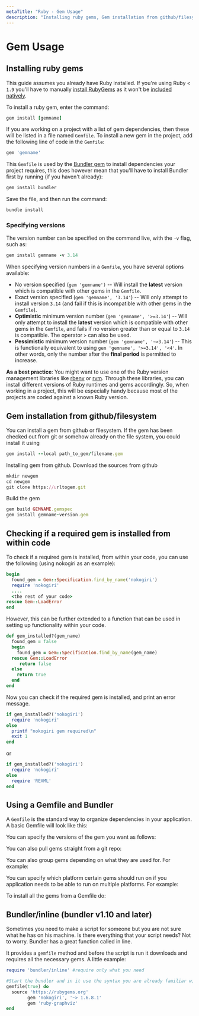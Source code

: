 ```yaml
---
metaTitle: "Ruby - Gem Usage"
description: "Installing ruby gems, Gem installation from github/filesystem, Checking if a required gem is installed from within code, Using a Gemfile and Bundler, Bundler/inline (bundler v1.10 and later)"
---
```


# Gem Usage




## Installing ruby gems


This guide assumes you already have Ruby installed.
If you're using Ruby < `1.9` you'll have to manually [install RubyGems](https://rubygems.org/pages/download) as it won't be [included natively](http://guides.rubygems.org/rubygems-basics/).

To install a ruby gem, enter the command:

```ruby
gem install [gemname]

```

If you are working on a project with a list of gem dependencies, then these will be listed in a file named `Gemfile`. To install a new gem in the project, add the following line of code in the `Gemfile`:

```ruby
gem 'gemname'

```

This `Gemfile` is used by the [Bundler gem](https://rubygems.org/gems/bundler) to install dependencies your project requires, this does however mean that you'll have to install Bundler first by running (if you haven't already):

```ruby
gem install bundler

```

Save the file, and then run the command:

```ruby
bundle install

```

### Specifying versions

The version number can be specified on the command live, with the `-v` flag, such as:

```ruby
gem install gemname -v 3.14

```

When specifying version numbers in a `Gemfile`, you have several options available:

- No version specified (`gem 'gemname')` -- Will install the **latest** version which is compatible with other gems in the `Gemfile`.
- Exact version specified (`gem 'gemname', '3.14'`) -- Will only attempt to install version `3.14` (and fail if this is incompatible with other gems in the `Gemfile`).
- **Optimistic** minimum version number (`gem 'gemname', '>=3.14'`) -- Will only attempt to install the **latest** version which is compatible with other gems in the `Gemfile`, and fails if no version greater than or equal to `3.14` is compatible. The operator `>` can also be used.
- **Pessimistic** minimum version number (`gem 'gemname', '~>3.14'`) -- This is functionally equivalent to using `gem 'gemname', '>=3.14', '<4'`. In other words, only the number after the **final period** is permitted to increase.

**As a best practice**: You might want to use one of the Ruby version management libraries like [rbenv](https://github.com/rbenv/rbenv) or [rvm](https://github.com/rvm/rvm). Through these libraries, you can install different versions of Ruby runtimes and gems accordingly. So, when working in a project, this will be especially handy because most of the projects are coded against a known Ruby version.



## Gem installation from github/filesystem


You can install a gem from github or filesystem. If the gem has been checked out from git or somehow already on the file system, you could install it using

```ruby
gem install --local path_to_gem/filename.gem

```

Installing gem from github. Download the sources from github

```ruby
mkdir newgem
cd newgem
git clone https://urltogem.git

```

Build the gem

```ruby
gem build GEMNAME.gemspec
gem install gemname-version.gem

```



## Checking if a required gem is installed from within code


To check if a required gem is installed, from within your code, you can use the following (using nokogiri as an example):

```ruby
begin
  found_gem = Gem::Specification.find_by_name('nokogiri')
  require 'nokogiri'
  ....
  <the rest of your code>
rescue Gem::LoadError
end

```

However, this can be further extended to a function that can be used in setting up functionality within your code.

```ruby
def gem_installed?(gem_name)
  found_gem = false
  begin
    found_gem = Gem::Specification.find_by_name(gem_name)
  rescue Gem::LoadError
     return false
  else
    return true
  end
end

```

Now you can check if the required gem is installed, and print an error message.

```ruby
if gem_installed?('nokogiri')
  require 'nokogiri'
else
  printf "nokogiri gem required\n"
  exit 1
end

```

or

```ruby
if gem_installed?('nokogiri')
  require 'nokogiri'
else
  require 'REXML'
end

```



## Using a Gemfile and Bundler


A `Gemfile` is the standard way to organize dependencies in your application. A basic Gemfile will look like this:

You can specify the versions of the gem you want as follows:

You can also pull gems straight from a git repo:

You can also group gems depending on what they are used for. For example:

You can specify which platform certain gems should run on if you application needs to be able to run on multiple platforms. For example:

To install all the gems from a Gemfile do:



## Bundler/inline (bundler v1.10 and later)


Sometimes you need to make a script for someone but you are not sure what he has on his machine. Is there everything that your script needs? Not to worry. Bundler has a great function called in line.

It provides a `gemfile` method and before the script is run it downloads and requires all the necessary gems. A little example:

```ruby
require 'bundler/inline' #require only what you need

#Start the bundler and in it use the syntax you are already familiar with
gemfile(true) do 
  source 'https://rubygems.org'
        gem 'nokogiri', '~> 1.6.8.1'
        gem 'ruby-graphviz'
end

```

